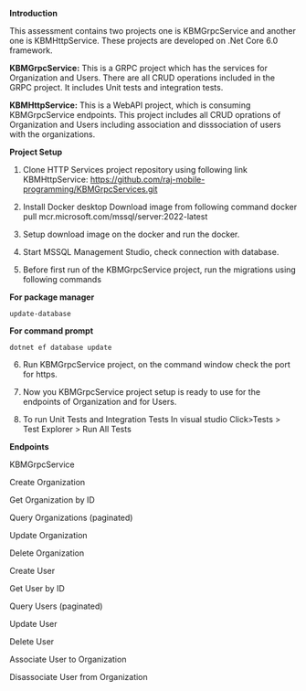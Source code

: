 **Introduction**

This assessment contains two projects one is KBMGrpcService and another one is KBMHttpService. These projects are developed on .Net Core 6.0 framework. 

**KBMGrpcService:** This is a GRPC project which has the services for Organization and Users. There are all CRUD operations included in the GRPC project. It includes Unit tests and integration tests.

**KBMHttpService:** This is a WebAPI project, which is consuming KBMGrpcService endpoints. This project includes all CRUD oprations of Organization and Users including association and disssociation of users with the organizations. 

**Project Setup**

1. Clone HTTP Services project repository using following link
KBMHttpService: https://github.com/raj-mobile-programming/KBMGrpcServices.git

2. Install Docker desktop
Download image from following command
docker pull mcr.microsoft.com/mssql/server:2022-latest

3. Setup download image on the docker and run the docker.

4. Start MSSQL Management Studio, check connection with database. 

5. Before first run of the KBMGrpcService project, run the migrations using following commands

**For package manager**

```update-database```

**For command prompt**

```dotnet ef database update```

6. Run KBMGrpcService project, on the command window check the port for https.

7. Now you KBMGrpcService project setup is ready to use for the endpoints of Organization and for Users.

10. To run Unit Tests and Integration Tests
In visual studio Click>Tests > Test Explorer > Run All Tests

**Endpoints**

KBMGrpcService

Create Organization

Get Organization by ID

Query Organizations (paginated)

Update Organization

Delete Organization

Create User

Get User by ID

Query Users (paginated)

Update User

Delete User

Associate User to Organization

Disassociate User from Organization







